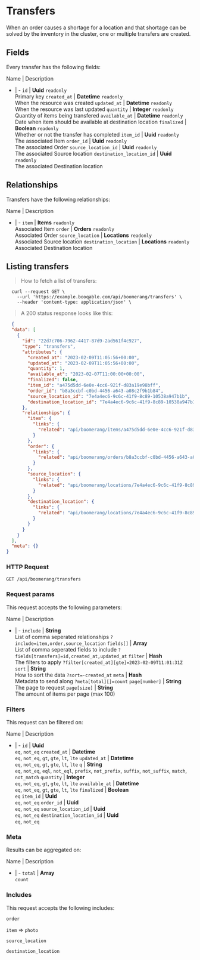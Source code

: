 # Transfers

When an order causes a shortage for a location and that shortage can be solved by the inventory in the cluster, one or multiple transfers are created.

## Fields
Every transfer has the following fields:

Name | Description
- | -
`id` | **Uuid** `readonly`<br>Primary key
`created_at` | **Datetime** `readonly`<br>When the resource was created
`updated_at` | **Datetime** `readonly`<br>When the resource was last updated
`quantity` | **Integer** `readonly`<br>Quantity of items being transfered
`available_at` | **Datetime** `readonly`<br>Date when item should be available at destination location
`finalized` | **Boolean** `readonly`<br>Whether or not the transfer has completed
`item_id` | **Uuid** `readonly`<br>The associated Item
`order_id` | **Uuid** `readonly`<br>The associated Order
`source_location_id` | **Uuid** `readonly`<br>The associated Source location
`destination_location_id` | **Uuid** `readonly`<br>The associated Destination location


## Relationships
Transfers have the following relationships:

Name | Description
- | -
`item` | **Items** `readonly`<br>Associated Item
`order` | **Orders** `readonly`<br>Associated Order
`source_location` | **Locations** `readonly`<br>Associated Source location
`destination_location` | **Locations** `readonly`<br>Associated Destination location


## Listing transfers



> How to fetch a list of transfers:

```shell
  curl --request GET \
    --url 'https://example.booqable.com/api/boomerang/transfers' \
    --header 'content-type: application/json' \
```

> A 200 status response looks like this:

```json
  {
  "data": [
    {
      "id": "22d7c706-7962-4417-87d9-2ad561f4c927",
      "type": "transfers",
      "attributes": {
        "created_at": "2023-02-09T11:05:56+00:00",
        "updated_at": "2023-02-09T11:05:56+00:00",
        "quantity": 1,
        "available_at": "2023-02-07T11:00:00+00:00",
        "finalized": false,
        "item_id": "a475d5dd-6e0e-4cc6-921f-d83a19e98bff",
        "order_id": "b8a3ccbf-c0bd-4456-a643-a08c2f9b1b84",
        "source_location_id": "7e4a4ec6-9c6c-41f9-8c89-10538a947b1b",
        "destination_location_id": "7e4a4ec6-9c6c-41f9-8c89-10538a947b1b"
      },
      "relationships": {
        "item": {
          "links": {
            "related": "api/boomerang/items/a475d5dd-6e0e-4cc6-921f-d83a19e98bff"
          }
        },
        "order": {
          "links": {
            "related": "api/boomerang/orders/b8a3ccbf-c0bd-4456-a643-a08c2f9b1b84"
          }
        },
        "source_location": {
          "links": {
            "related": "api/boomerang/locations/7e4a4ec6-9c6c-41f9-8c89-10538a947b1b"
          }
        },
        "destination_location": {
          "links": {
            "related": "api/boomerang/locations/7e4a4ec6-9c6c-41f9-8c89-10538a947b1b"
          }
        }
      }
    }
  ],
  "meta": {}
}
```

### HTTP Request

`GET /api/boomerang/transfers`

### Request params

This request accepts the following parameters:

Name | Description
- | -
`include` | **String** <br>List of comma seperated relationships `?include=item,order,source_location`
`fields[]` | **Array** <br>List of comma seperated fields to include `?fields[transfers]=id,created_at,updated_at`
`filter` | **Hash** <br>The filters to apply `?filter[created_at][gte]=2023-02-09T11:01:31Z`
`sort` | **String** <br>How to sort the data `?sort=-created_at`
`meta` | **Hash** <br>Metadata to send along `?meta[total][]=count`
`page[number]` | **String** <br>The page to request
`page[size]` | **String** <br>The amount of items per page (max 100)


### Filters

This request can be filtered on:

Name | Description
- | -
`id` | **Uuid** <br>`eq`, `not_eq`
`created_at` | **Datetime** <br>`eq`, `not_eq`, `gt`, `gte`, `lt`, `lte`
`updated_at` | **Datetime** <br>`eq`, `not_eq`, `gt`, `gte`, `lt`, `lte`
`q` | **String** <br>`eq`, `not_eq`, `eql`, `not_eql`, `prefix`, `not_prefix`, `suffix`, `not_suffix`, `match`, `not_match`
`quantity` | **Integer** <br>`eq`, `not_eq`, `gt`, `gte`, `lt`, `lte`
`available_at` | **Datetime** <br>`eq`, `not_eq`, `gt`, `gte`, `lt`, `lte`
`finalized` | **Boolean** <br>`eq`
`item_id` | **Uuid** <br>`eq`, `not_eq`
`order_id` | **Uuid** <br>`eq`, `not_eq`
`source_location_id` | **Uuid** <br>`eq`, `not_eq`
`destination_location_id` | **Uuid** <br>`eq`, `not_eq`


### Meta

Results can be aggregated on:

Name | Description
- | -
`total` | **Array** <br>`count`


### Includes

This request accepts the following includes:

`order`


`item` => 
`photo`




`source_location`


`destination_location`





